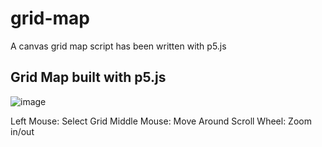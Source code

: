 # grid-map
A canvas grid map script has been written with p5.js

## Grid Map built with p5.js
![image](https://user-images.githubusercontent.com/47722606/163983462-40179a02-992a-4e76-9796-7887d13b1eef.png)

Left Mouse: Select Grid
Middle Mouse: Move Around
Scroll Wheel: Zoom in/out
